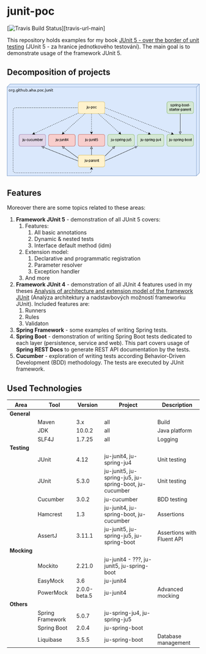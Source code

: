 # junit-poc
[![Travis Build Status][travis-image]][travis-url-main]

This repository holds examples for my book [JUnit 5 - over the border of unit testing](http://knihy.pecinovsky.cz/54_junit5) (JUnit 5 - za hranice jednotkového testování).
The main goal is to demonstrate usage of the framework JUnit 5.

## Decomposition of projects
![Build model](build-model.png?raw=true "Build model")

## Features
 Moreover there are some topics related to these areas:
1. **Framework JUnit 5** - demonstration of all JUnit 5 covers:
    1. Features: 
        1. All basic annotations
        1. Dynamic & nested tests
        1. Interface default method (idm)
    1. Extension model:
        1. Declarative and programmatic registration
        1. Parameter resolver
        1. Exception handler
    1. And more
1. **Framework JUnit 4** - demonstration of all JUnit 4 features used in my theses [Analysis of architecture and extension model of the framework JUnit](https://theses.cz/id/p7ghon) (Analýza architektury a nadstavbových možností frameworku JUnit). Included features are:
    1. Runners
    1. Rules
    1. Validaton
1. **Spring Framework** - some examples of writing Spring tests.
1. **Spring Boot** - demonstration of writing Spring Boot tests dedicated to each layer (persistence, service and web). This part covers usage of **Spring REST Docs** to generate REST API documentation by the tests. 
1. **Cucumber** - exploration of writing tests according Behavior-Driven Development (BDD) methodology. The tests are executed by JUnit framework.

## Used Technologies

| Area        | Tool             | Version      | Project                                               | Description                 |
| ----------  | ---------------- | ------------ | ----------------------------------------------------- | --------------------------- |
| **General** |                  |              |                                                       |                             |
|             | Maven            | 3.x          | all                                                   | Build                       |
|             | JDK              | 10.0.2       | all                                                   | Java platform               |
|             | SLF4J            | 1.7.25       | all                                                   | Logging                     |
| **Testing** |                  |              |                                                       |                             |
|             | JUnit            | 4.12         | ju-junit4, ju-spring-ju4                              | Unit testing                |
|             | JUnit            | 5.3.0        | ju-junit5, ju-spring-ju5, ju-spring-boot, ju-cucumber | Unit testing                |
|             | Cucumber         | 3.0.2        | ju-cucumber                                           | BDD testing                 |
|             | Hamcrest         | 1.3          | ju-junit4, ju-spring-boot, ju-cucumber                | Assertions                  |
|             | AssertJ          | 3.11.1       | ju-junit5, ju-spring-ju5, ju-spring-boot              | Assertions with Fluent API  |
| **Mocking** |                  |              |                                                       |                             |
|             | Mockito          | 2.21.0       | ju-junit4 - ???, ju-junit5, ju-spring-boot            |                             |
|             | EasyMock         | 3.6          | ju-junit4                                             |                             |
|             | PowerMock        | 2.0.0-beta.5 | ju-junit4                                             | Advanced mocking            |
| **Others**  |                  |              |                                                       |                             |
|             | Spring Framework | 5.0.7        | ju-spring-ju4, ju-spring-ju5                          |                             |
|             | Spring Boot      | 2.0.4        | ju-spring-boot                                        |                             |
|             | Liquibase        | 3.5.5        | ju-spring-boot                                        | Database management         |

[travis-url]: https://travis-ci.org/arnosthavelka/junit-poc/branches
[travis-image]: https://travis-ci.org/arnosthavelka/junit-poc.svg?branch=develop
